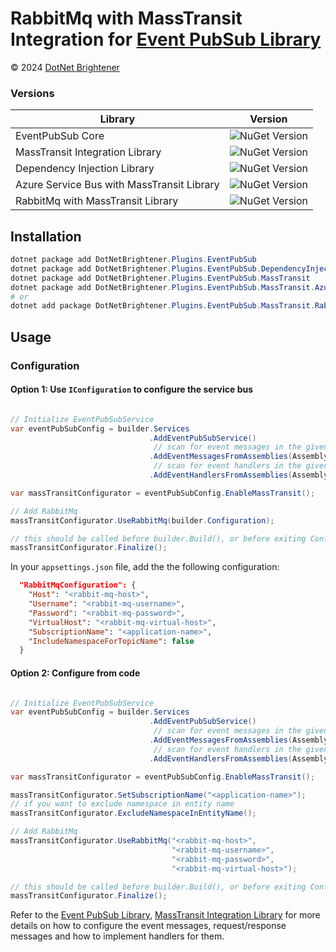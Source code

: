 # RabbitMq with MassTransit Integration for [Event PubSub Library](https://www.nuget.org/packages/DotNetBrightener.Plugins.EventPubSub)


&copy; 2024 [DotNet Brightener](mailto:admin@dotnetbrightener.com)


### Versions
| Library | Version |
| --- | --- |
| EventPubSub Core  |![NuGet Version](https://img.shields.io/nuget/v/DotNetBrightener.Plugins.EventPubSub) |
| MassTransit Integration Library |![NuGet Version](https://img.shields.io/nuget/v/DotNetBrightener.Plugins.EventPubSub.MassTransit) |
| Dependency Injection Library |![NuGet Version](https://img.shields.io/nuget/v/DotNetBrightener.Plugins.EventPubSub.DependencyInjection) |
| Azure Service Bus with MassTransit Library |![NuGet Version](https://img.shields.io/nuget/v/DotNetBrightener.Plugins.EventPubSub.MassTransit.AzureServiceBus) |
| RabbitMq with MassTransit Library |![NuGet Version](https://img.shields.io/nuget/v/DotNetBrightener.Plugins.EventPubSub.MassTransit.RabbitMq) |


## Installation

```powershell
dotnet package add DotNetBrightener.Plugins.EventPubSub
dotnet package add DotNetBrightener.Plugins.EventPubSub.DependencyInjection
dotnet package add DotNetBrightener.Plugins.EventPubSub.MassTransit
dotnet package add DotNetBrightener.Plugins.EventPubSub.MassTransit.AzureServiceBus
# or 
dotnet add package DotNetBrightener.Plugins.EventPubSub.MassTransit.RabbitMq
```

## Usage 

### Configuration

#### Option 1: Use `IConfiguration` to configure the service bus

```csharp

// Initialize EventPubSubService
var eventPubSubConfig = builder.Services
                               .AddEventPubSubService()
                                // scan for event messages in the given assembly
                               .AddEventMessagesFromAssemblies(Assembly.GetExecutingAssembly(), typeof(DistributedTestMessage).Assembly)
                                // scan for event handlers in the given assembly
                               .AddEventHandlersFromAssemblies(Assembly.GetExecutingAssembly());

var massTransitConfigurator = eventPubSubConfig.EnableMassTransit();

// Add RabbitMq
massTransitConfigurator.UseRabbitMq(builder.Configuration);

// this should be called before builder.Build(), or before exiting ConfigureServices method
massTransitConfigurator.Finalize();
```

In your `appsettings.json` file, add the the following configuration:

```json
  "RabbitMqConfiguration": {
    "Host": "<rabbit-mq-host>",
    "Username": "<rabbit-mq-username>",
    "Password": "<rabbit-mq-password>",
    "VirtualHost": "<rabbit-mq-virtual-host>",
    "SubscriptionName": "<application-name>",
    "IncludeNamespaceForTopicName": false
  }
```


#### Option 2: Configure from code

```csharp   

// Initialize EventPubSubService
var eventPubSubConfig = builder.Services
                               .AddEventPubSubService()
                                // scan for event messages in the given assembly
                               .AddEventMessagesFromAssemblies(Assembly.GetExecutingAssembly(), typeof(DistributedTestMessage).Assembly)
                                // scan for event handlers in the given assembly
                               .AddEventHandlersFromAssemblies(Assembly.GetExecutingAssembly());

var massTransitConfigurator = eventPubSubConfig.EnableMassTransit();

massTransitConfigurator.SetSubscriptionName("<application-name>");
// if you want to exclude namespace in entity name
massTransitConfigurator.ExcludeNamespaceInEntityName();

// Add RabbitMq
massTransitConfigurator.UseRabbitMq("<rabbit-mq-host>",
                                    "<rabbit-mq-username>",
                                    "<rabbit-mq-password>",
                                    "<rabbit-mq-virtual-host>");

// this should be called before builder.Build(), or before exiting ConfigureServices method
massTransitConfigurator.Finalize();
```




Refer to the [Event PubSub Library](https://www.nuget.org/packages/DotNetBrightener.Plugins.EventPubSub), [MassTransit Integration Library](https://www.nuget.org/packages/DotNetBrightener.Plugins.EventPubSub.MassTransit) for more details on how to configure the event messages, request/response messages and how to implement handlers for them.